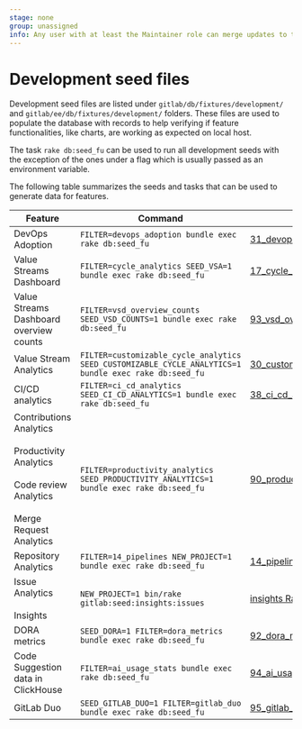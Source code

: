 ```yaml
---
stage: none
group: unassigned
info: Any user with at least the Maintainer role can merge updates to this content. For details, see https://docs.gitlab.com/ee/development/development_processes.html#development-guidelines-review.
---
```


# Development seed files

Development seed files are listed under `gitlab/db/fixtures/development/` and `gitlab/ee/db/fixtures/development/`
folders. These files are used to populate the database with records to help verifying if feature functionalities, like charts, are working as expected on local host.

The task `rake db:seed_fu` can be used to run all development seeds with the exception of the ones under a flag which is usually passed as an environment variable.

The following table summarizes the seeds and tasks that can be used to generate
data for features.

| Feature                                                                                                           | Command                                                                                                       | Seed                                                                                                                                                |
|-------------------------------------------------------------------------------------------------------------------|---------------------------------------------------------------------------------------------------------------|-----------------------------------------------------------------------------------------------------------------------------------------------------|
| DevOps Adoption                                                                                                   | `FILTER=devops_adoption bundle exec rake db:seed_fu`                                                          | [31_devops_adoption.rb](https://gitlab.com/gitlab-org/gitlab/-/blob/master/ee/db/fixtures/development/31_devops_adoption.rb)                        |
| Value Streams Dashboard                                                                                           | `FILTER=cycle_analytics SEED_VSA=1 bundle exec rake db:seed_fu`                                               | [17_cycle_analytics.rb](https://gitlab.com/gitlab-org/gitlab/-/blob/master/db/fixtures/development/17_cycle_analytics.rb)                           |
| Value Streams Dashboard overview counts                                                                           | `FILTER=vsd_overview_counts SEED_VSD_COUNTS=1 bundle exec rake db:seed_fu`                                    | [93_vsd_overview_counts.rb](https://gitlab.com/gitlab-org/gitlab/-/tree/master/ee/db/fixtures/development/93_vsd_overview_counts.rb)                |
| Value Stream Analytics                                                                                            | `FILTER=customizable_cycle_analytics SEED_CUSTOMIZABLE_CYCLE_ANALYTICS=1 bundle exec rake db:seed_fu`         | [30_customizable_cycle_analytics](https://gitlab.com/gitlab-org/gitlab/-/blob/master/ee/db/fixtures/development/30_customizable_cycle_analytics.rb) |
| CI/CD analytics                                                                                                   | `FILTER=ci_cd_analytics SEED_CI_CD_ANALYTICS=1 bundle exec rake db:seed_fu`                                   | [38_ci_cd_analytics](https://gitlab.com/gitlab-org/gitlab/-/blob/master/db/fixtures/development/38_ci_cd_analytics.rb?ref_type=heads)               |
| Contributions Analytics<br><br>Productivity Analytics<br><br>Code review Analytics<br><br>Merge Request Analytics | `FILTER=productivity_analytics SEED_PRODUCTIVITY_ANALYTICS=1 bundle exec rake db:seed_fu`                     | [90_productivity_analytics](https://gitlab.com/gitlab-org/gitlab/-/blob/master/ee/db/fixtures/development/90_productivity_analytics.rb)             |
| Repository Analytics                                                                                              | `FILTER=14_pipelines NEW_PROJECT=1 bundle exec rake db:seed_fu`                                               | [14_pipelines](https://gitlab.com/gitlab-org/gitlab/-/blob/master/db/fixtures/development/14_pipelines.rb?ref_type=heads)                           |
| Issue Analytics<br><br>Insights                                                                                   | `NEW_PROJECT=1 bin/rake gitlab:seed:insights:issues`                                                          | [insights Rake task](https://gitlab.com/gitlab-org/gitlab/-/blob/master/ee/lib/tasks/gitlab/seed/insights.rake)                                     |
| DORA metrics                                                                                                      | `SEED_DORA=1 FILTER=dora_metrics bundle exec rake db:seed_fu`                                                 | [92_dora_metrics](https://gitlab.com/gitlab-org/gitlab/-/blob/master/ee/db/fixtures/development/92_dora_metrics.rb)                                 |
| Code Suggestion data in ClickHouse                                                                                | `FILTER=ai_usage_stats bundle exec rake db:seed_fu`                                                           | [94_ai_usage_stats](https://gitlab.com/gitlab-org/gitlab/-/blob/master/ee/db/fixtures/development/94_ai_usage_stats.rb)                             |
| GitLab Duo                                                                                                        | `SEED_GITLAB_DUO=1 FILTER=gitlab_duo bundle exec rake db:seed_fu`                                                               | [95_gitlab_duo](https://gitlab.com/gitlab-org/gitlab/-/blob/master/ee/db/fixtures/development/95_gitlab_duo.rb)                             |

